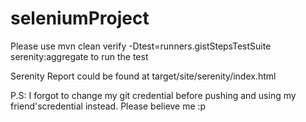 # seleniumProject

Please use mvn clean verify -Dtest=runners.gistStepsTestSuite serenity:aggregate to run the test

Serenity Report could be found at target/site/serenity/index.html

P.S:
I forgot to change my git credential before pushing and using my friend'scredential instead. Please believe me :p
